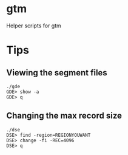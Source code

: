 # gtm
Helper scripts for gtm

# Tips
## Viewing the segment files
```
./gde
GDE> show -a
GDE> q
```

## Changing the max record size
```
./dse
DSE> find -region=REGIONYOUWANT 
DSE> change -fi -REC=4096
DSE> q
```
